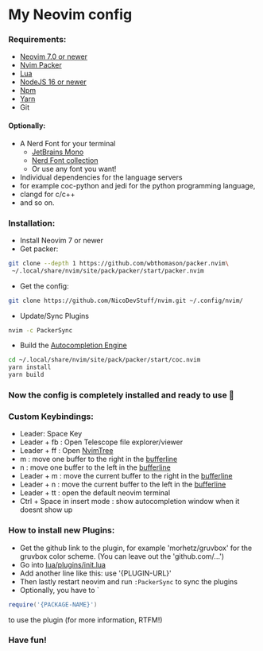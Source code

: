 # My Neovim config

### Requirements:
* [Neovim 7.0 or newer](https://neovim.io/)
* [Nvim Packer](https://github.com/wbthomason/packer.nvim)
* [Lua](https://www.lua.org/)
* [NodeJS 16 or newer](https://nodejs.org/en/)
* [Npm](https://www.npmjs.com/)
* [Yarn](https://www.npmjs.com/package/yarn)
* Git
#### Optionally: 
* A Nerd Font for your terminal
  * [JetBrains Mono](https://www.jetbrains.com/lp/mono/)
  * [Nerd Font collection](https://github.com/ryanoasis/nerd-fonts)
  * Or use any font you want!
 * Individual dependencies for the language servers
  * for example coc-python and jedi for the python programming language,
  * clangd for c/c++
  * and so on.

### Installation:
* Install Neovim 7 or newer
* Get packer:
``` bash
git clone --depth 1 https://github.com/wbthomason/packer.nvim\
 ~/.local/share/nvim/site/pack/packer/start/packer.nvim
```
* Get the config:
``` bash
git clone https://github.com/NicoDevStuff/nvim.git ~/.config/nvim/
```

* Update/Sync Plugins
```bash
nvim -c PackerSync
```
* Build the [Autocompletion Engine](https://github.com/neoclide/coc.nvim)
```bash
cd ~/.local/share/nvim/site/pack/packer/start/coc.nvim
yarn install
yarn build
```
### Now the config is completely installed and ready to use 🥳
### Custom Keybindings:
* Leader: Space Key
* Leader + fb : Open Telescope file explorer/viewer
* Leader + ff : Open [NvimTree](https://github.com/nvim-tree/nvim-tree.lua/)
* m : move one buffer to the right in the [bufferline](https://github.com/akinsho/bufferline.nvim)
* n : move one buffer to the left in the [bufferline](https://github.com/akinsho/bufferline.nvim)
* Leader + m : move the current buffer to the right in the [bufferline](https://github.com/akinsho/bufferline.nvim)
* Leader + n : move the current buffer to the left in the [bufferline](https://github.com/akinsho/bufferline.nvim)
* Leader + tt : open the default neovim terminal
* Ctrl + Space in insert mode : show autocompletion window when it doesnt show up

### How to install new Plugins: 
* Get the github link to the plugin, for example 'morhetz/gruvbox' for the gruvbox color scheme. (You can leave out the 'github.com/...')
* Go into [lua/plugins/init.lua](https://github.com/NicoDevStuff/nvim-config/blob/main/lua/plugins/init.lua)
* Add another line like this: use '{PLUGIN-URL}'
* Then lastly restart neovim and run ``` :PackerSync ``` to sync the plugins
* Optionally, you have to `
```lua
require('{PACKAGE-NAME}')
```
to use the plugin (for more information, RTFM!)

### Have fun!
